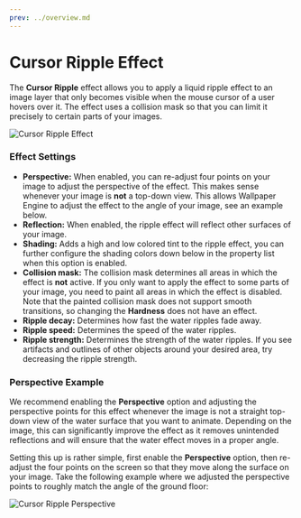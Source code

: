 ```yaml
---
prev: ../overview.md
---
```

# Cursor Ripple Effect

The **Cursor Ripple** effect allows you to apply a liquid ripple effect to an image layer that only becomes visible when the mouse cursor of a user hovers over it. The effect uses a collision mask so that you can limit it precisely to certain parts of your images.

![Cursor Ripple Effect](/img/effects/Cursor_Ripple.gif)

### Effect Settings

* **Perspective:** When enabled, you can re-adjust four points on your image to adjust the perspective of the effect. This makes sense whenever your image is **not** a top-down view. This allows Wallpaper Engine to adjust the effect to the angle of your image, see an example below.
* **Reflection:** When enabled, the ripple effect will reflect other surfaces of your image.
* **Shading:** Adds a high and low colored tint to the ripple effect, you can further configure the shading colors down below in the property list when this option is enabled.
* **Collision mask:** The collision mask determines all areas in which the effect is **not** active. If you only want to apply the effect to some parts of your image, you need to paint all areas in which the effect is disabled. Note that the painted collision mask does not support smooth transitions, so changing the **Hardness** does not have an effect.
* **Ripple decay:** Determines how fast the water ripples fade away.
* **Ripple speed:** Determines the speed of the water ripples.
* **Ripple strength:** Determines the strength of the water ripples. If you see artifacts and outlines of other objects around your desired area, try decreasing the ripple strength.

### Perspective Example

We recommend enabling the **Perspective** option and adjusting the perspective points for this effect whenever the image is not a straight top-down view of the water surface that you want to animate. Depending on the image, this can significantly improve the effect as it removes unintended reflections and will ensure that the water effect moves in a proper angle.

Setting this up is rather simple, first enable the **Perspective** option, then re-adjust the four points on the screen so that they move along the surface on your image. Take the following example where we adjusted the perspective points to roughly match the angle of the ground floor:

![Cursor Ripple Perspective](/img/effects/Cursor_Ripple_Perspective.png)